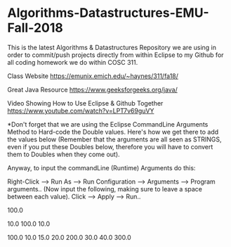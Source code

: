 # Algorithms-Datastructures-EMU-Fall-2018
This is the latest Algorithms &amp; Datastructures Repository we are using in order to commit/push projects directly from within Eclipse to my Github for all coding homework we do within COSC 311.

Class Website
https://emunix.emich.edu/~haynes/311/fa18/

Great Java Resource
https://www.geeksforgeeks.org/java/

Video Showing How to Use Eclipse & Github Together
https://www.youtube.com/watch?v=LPT7v69guVY

*Don't forget that we are using the Eclipse CommandLine Arguments Method to Hard-code the Double values.
Here's how we get there to add the values below (Remember that the arguments are all seen as STRINGS, even if you put these Doubles below, therefore you will have to convert them to Doubles when they come out).

Anyway, to input the commandLine (Runtime) Arguments do this:

Right-Click --> Run As --> Run Configuration --> Arguments --> Program arguments..
(Now input the following, making sure to leave a space between each value).
Click --> Apply --> Run..


100.0 

10.0 100.0 10.0 

100.0 10.0 15.0 20.0 200.0 30.0 40.0 300.0
